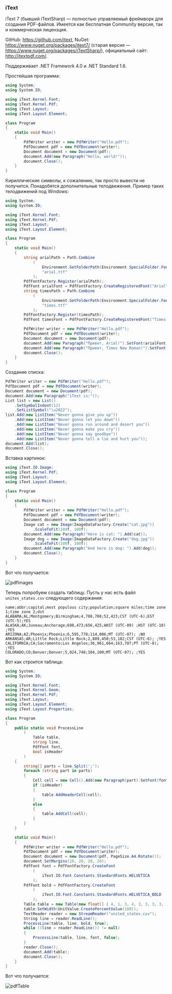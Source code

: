 ﻿### iText

iText 7 (бывший iTextSharp) — полностью управляемый фреймворк для создания PDF-файлов. Имеется как бесплатная Community версия, так и коммерческая лицензция.

GitHub: https://github.com/itext, NuGet: https://www.nuget.org/packages/itext7/ (старая версия — https://www.nuget.org/packages/iTextSharp/), официальный сайт: http://itextpdf.com/.

Поддерживает .NET Framework 4.0 и .NET Standard 1.6.

Простейшая программа:

```csharp
using System;
using System.IO;

using iText.Kernel.Font;
using iText.Kernel.Pdf;
using iText.Layout;
using iText.Layout.Element;

class Program
{
    static void Main()
    {
        PdfWriter writer = new PdfWriter("Hello.pdf");
        PdfDocument pdf = new PdfDocument(writer);
        Document document = new Document(pdf);
        document.Add(new Paragraph("Hello, world!"));
        document.Close();
    }
}
```

Кириллические символы, к сожалению, так просто вывести не получится. Понадобятся дополнительные телодвижения. Пример таких телодвижений под Windows:

```csharp
using System;
using System.IO;

using iText.Kernel.Font;
using iText.Kernel.Pdf;
using iText.Layout;
using iText.Layout.Element;

class Program
{
    static void Main()
    {
        string arialPath = Path.Combine
            (
                Environment.GetFolderPath(Environment.SpecialFolder.Fonts),
                "arial.ttf"
            );
        PdfFontFactory.Register(arialPath);
        PdfFont arialFont = PdfFontFactory.CreateRegisteredFont("Arial", "CP1251");
        string timesPath = Path.Combine
            (
                Environment.GetFolderPath(Environment.SpecialFolder.Fonts),
                "times.ttf"
            );
        PdfFontFactory.Register(timesPath);
        PdfFont timesFont = PdfFontFactory.CreateRegisteredFont("Times New Roman", "CP1251");

        PdfWriter writer = new PdfWriter("Hello.pdf");
        PdfDocument pdf = new PdfDocument(writer);
        Document document = new Document(pdf);
        document.Add(new Paragraph("Привет, Arial!").SetFont(arialFont));
        document.Add(new Paragraph("Привет, Times New Roman!").SetFont(timesFont));
        document.Close();
    }
}
```

Создание списка:

```csharp
PdfWriter writer = new PdfWriter("Hello.pdf");
PdfDocument pdf = new PdfDocument(writer);
Document document = new Document(pdf);
document.Add(new Paragraph("iText is:"));
List list = new List()
    .SetSymbolIndent(12)
    .SetListSymbol("\u2022");
list.Add(new ListItem("Never gonna give you up"))
    .Add(new ListItem("Never gonna let you down"))
    .Add(new ListItem("Never gonna run around and desert you"))
    .Add(new ListItem("Never gonna make you cry"))
    .Add(new ListItem("Never gonna say goodbye"))
    .Add(new ListItem("Never gonna tell a lie and hurt you"));
document.Add(list);
document.Close();
```

Вставка картинок:

```csharp
using iText.IO.Image;
using iText.Kernel.Pdf;
using iText.Layout;
using iText.Layout.Element;

class Program
{
    static void Main()
    {
        PdfWriter writer = new PdfWriter("Hello.pdf");
        PdfDocument pdf = new PdfDocument(writer);
        Document document = new Document(pdf);
        Image cat = new Image(ImageDataFactory.Create("cat.jpg"))
            .ScaleToFit(100f, 100f);
        document.Add(new Paragraph("Here is cat: ").Add(cat));
        Image dog = new Image(ImageDataFactory.Create("dog.jpg"))
            .ScaleToFit(100f, 100f);
        document.Add(new Paragraph("And here is dog: ").Add(dog));
        document.Close();
    }
}
```

Вот что получается:

![pdfImages](img/pdfImages.png)

Теперь попробуем создать таблицу. Пусть у нас есть файл `unites_states.csv` следующего содержания:

```
name;abbr;capital;most populous city;population;square miles;time zone 1;time zone 2;dst
ALABAMA;AL;Montgomery;Birmingham;4,708,708;52,423;CST (UTC-6);EST (UTC-5);YES
ALASKA;AK;Juneau;Anchorage;698,473;656,425;AKST (UTC-09) ;HST (UTC-10) ;YES
ARIZONA;AZ;Phoenix;Phoenix;6,595,778;114,006;MT (UTC-07); ;NO
ARKANSAS;AR;Little Rock;Little Rock;2,889,450;53,182;CST (UTC-6); ;YES
CALIFORNIA;CA;Sacramento;Los Angeles;36,961,664;163,707;PT (UTC-8); ;YES
COLORADO;CO;Denver;Denver;5,024,748;104,100;MT (UTC-07); ;YES
```

Вот как строится таблица:

```csharp
using System;
using System.IO;

using iText.Kernel.Font;
using iText.Kernel.Geom;
using iText.Kernel.Pdf;
using iText.Layout;
using iText.Layout.Element;
using iText.Layout.Properties;

class Program
{
    public static void ProcessLine
        (
            Table table,
            string line,
            PdfFont font,
            bool isHeader
        )
    {
        string[] parts = line.Split(';');
        foreach (string part in parts)
        {
            Cell cell = new Cell().Add(new Paragraph(part).SetFont(font));
            if (isHeader)
            {
                table.AddHeaderCell(cell);
            }
            else
            {
                table.AddCell(cell);
            }
        }
    }

    static void Main()
    {
        PdfWriter writer = new PdfWriter("Hello.pdf");
        PdfDocument pdf = new PdfDocument(writer);
        Document document = new Document(pdf, PageSize.A4.Rotate());
        document.SetMargins(20, 20, 20, 20);
        PdfFont font = PdfFontFactory.CreateFont
            (
                iText.IO.Font.Constants.StandardFonts.HELVETICA
            );
        PdfFont bold = PdfFontFactory.CreateFont
            (
                iText.IO.Font.Constants.StandardFonts.HELVETICA_BOLD
            );
        Table table = new Table(new float[] { 4, 1, 3, 4, 3, 3, 3, 3, 1 });
        table.SetWidth(UnitValue.CreatePercentValue(100));
        TextReader reader = new StreamReader("united_states.csv");
        String line = reader.ReadLine();
        ProcessLine(table, line, bold, true);
        while ((line = reader.ReadLine()) != null)
        {
            ProcessLine(table, line, font, false);
        }
        reader.Close();
        document.Add(table);
        document.Close();
    }
}

```

Вот что получается:

![pdfTable](img/pdfTable.png)

